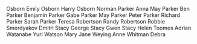 Osborn Emily
Osborn Harry
Osborn Norman
Parker Anna May
Parker Ben
Parker Benjamin
Parker Gabe
Parker May
Parker Peter
Parker Richard
Parker Sarah
Parker Teresa
Robertson Randy
Robertson Robbie
Smerdyakov Dmitri
Stacy George
Stacy Gwen
Stacy Helen
Toomes Adrian
Watanabe Yuri
Watson Mary Jane
Weying Anne
Whitman Debra
